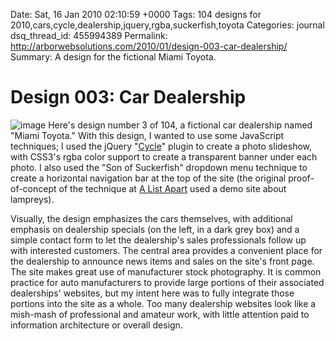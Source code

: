 Date: Sat, 16 Jan 2010 02:10:59 +0000
Tags: 104 designs for 2010,cars,cycle,dealership,jquery,rgba,suckerfish,toyota
Categories: journal
dsq_thread_id: 455994389
Permalink: http://arborwebsolutions.com/2010/01/design-003-car-dealership/
Summary: A design for the fictional Miami Toyota.

# Design 003: Car Dealership

![image][] Here's design number 3 of 104, a fictional car dealership
named "Miami Toyota." With this design, I wanted to use some JavaScript
techniques; I used the jQuery "[Cycle][]" plugin to create a photo
slideshow, with CSS3's rgba color support to create a transparent banner
under each photo. I also used the "Son of Suckerfish" dropdown menu
technique to create a horizontal navigation bar at the top of the site
(the original proof-of-concept of the technique at [A List Apart][] used
a demo site about lampreys). 

Visually, the design emphasizes the cars
themselves, with additional emphasis on dealership specials (on the
left, in a dark grey box) and a simple contact form to let the
dealership's sales professionals follow up with interested customers.
The central area provides a convenient place for the dealership to
announce news items and sales on the site's front page. The site makes
great use of manufacturer stock photography. It is common practice for
auto manufacturers to provide large portions of their associated
dealerships' websites, but my intent here was to fully integrate those
portions into the site as a whole. Too many dealership websites look
like a mish-mash of professional and amateur work, with little attention
paid to information architecture or overall design.

  [image]: /attachments/Miami-Toyota-300x263.jpg "Miami Toyota"
  [Cycle]: http://malsup.com/jquery/cycle/
  [A List Apart]: http://www.alistapart.com/articles/dropdowns
